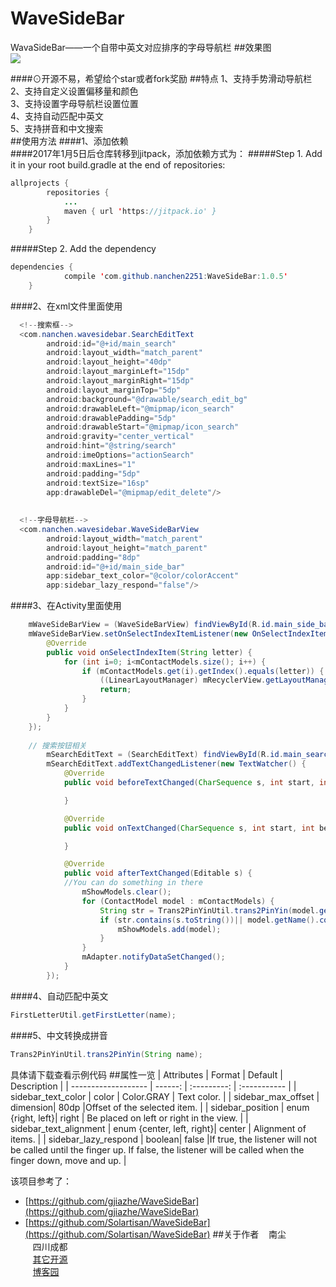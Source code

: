 # WaveSideBar
WavaSideBar——一个自带中英文对应排序的字母导航栏
##效果图<br>
![](https://github.com/nanchen2251/WaveSideBar/blob/master/GIF.gif)

####⊙开源不易，希望给个star或者fork奖励
##特点
  1、支持手势滑动导航栏<br>
  2、支持自定义设置偏移量和颜色<br>
  3、支持设置字母导航栏设置位置<br>
  4、支持自动匹配中英文<br>
  5、支持拼音和中文搜索<br>
##使用方法
####1、添加依赖<br>
####2017年1月5日后仓库转移到jitpack，添加依赖方式为：
#####Step 1. Add it in your root build.gradle at the end of repositories:
```java
allprojects {
		repositories {
			...
			maven { url 'https://jitpack.io' }
		}
	}
```
#####Step 2. Add the dependency
```java
dependencies {
	        compile 'com.github.nanchen2251:WaveSideBar:1.0.5'
	}
```
####2、在xml文件里面使用<br>
```java
  <!--搜索框-->
  <com.nanchen.wavesidebar.SearchEditText
        android:id="@+id/main_search"
        android:layout_width="match_parent"
        android:layout_height="40dp"
        android:layout_marginLeft="15dp"
        android:layout_marginRight="15dp"
        android:layout_marginTop="5dp"
        android:background="@drawable/search_edit_bg"
        android:drawableLeft="@mipmap/icon_search"
        android:drawablePadding="5dp"
        android:drawableStart="@mipmap/icon_search"
        android:gravity="center_vertical"
        android:hint="@string/search"
        android:imeOptions="actionSearch"
        android:maxLines="1"
        android:padding="5dp"
        android:textSize="16sp"
        app:drawableDel="@mipmap/edit_delete"/>
	
	
  <!--字母导航栏-->
  <com.nanchen.wavesidebar.WaveSideBarView
        android:layout_width="match_parent"
        android:layout_height="match_parent"
        android:padding="8dp"
        android:id="@+id/main_side_bar"
        app:sidebar_text_color="@color/colorAccent"
        app:sidebar_lazy_respond="false"/>
```
####3、在Activity里面使用<br>
```java
    mWaveSideBarView = (WaveSideBarView) findViewById(R.id.main_side_bar);
    mWaveSideBarView.setOnSelectIndexItemListener(new OnSelectIndexItemListener() {
        @Override
        public void onSelectIndexItem(String letter) {
            for (int i=0; i<mContactModels.size(); i++) {
                if (mContactModels.get(i).getIndex().equals(letter)) {
                    ((LinearLayoutManager) mRecyclerView.getLayoutManager()).scrollToPositionWithOffset(i, 0);
                    return;
                }
            }
        }
    });
    
    // 搜索按钮相关
        mSearchEditText = (SearchEditText) findViewById(R.id.main_search);
        mSearchEditText.addTextChangedListener(new TextWatcher() {
            @Override
            public void beforeTextChanged(CharSequence s, int start, int count, int after) {

            }

            @Override
            public void onTextChanged(CharSequence s, int start, int before, int count) {

            }

            @Override
            public void afterTextChanged(Editable s) {
	        //You can do something in there
                mShowModels.clear();
                for (ContactModel model : mContactModels) {
                    String str = Trans2PinYinUtil.trans2PinYin(model.getName());
                    if (str.contains(s.toString())|| model.getName().contains(s.toString())) {
                        mShowModels.add(model);
                    }
                }
                mAdapter.notifyDataSetChanged();
            }
        });
```
####4、自动匹配中英文<br>
```java
FirstLetterUtil.getFirstLetter(name);
```
####5、中文转换成拼音<br>
```java
Trans2PinYinUtil.trans2PinYin(String name);
```
具体请下载查看示例代码
##属性一览
|      Attributes     |   Format |    Default   |           Description          |
| ------------------- |  ------: | :---------:  | :-----------                   |
| sidebar_text_color  |   color  |  Color.GRAY  | Text color.                    |
| sidebar_max_offset  | dimension|      80dp    |Offset of the selected item.   |
| sidebar_position  | enum {right, left}|      right    | Be placed on left or right in the view.  |
| sidebar_text_alignment  | enum {center, left, right}|      center    | Alignment of items.   |
| sidebar_lazy_respond  | boolean|      false    |If true, the listener will not be called until the finger up. If false, the listener will be called when the finger down, move and up.  |

该项目参考了：

* [https://github.com/gjiazhe/WaveSideBar](https://github.com/gjiazhe/WaveSideBar) 
* [https://github.com/Solartisan/WaveSideBar](https://github.com/Solartisan/WaveSideBar)
##关于作者
    南尘<br>
    四川成都<br>
    [其它开源](https://github.com/nanchen2251/)<br>
    [博客园](http://www.cnblogs.com/liushilin/)

